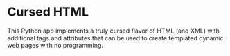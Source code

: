# Cursed HTML

This Python app implements a truly cursed flavor of HTML (and XML) with additional tags and attributes that can be used to create templated dynamic web pages with no programming.